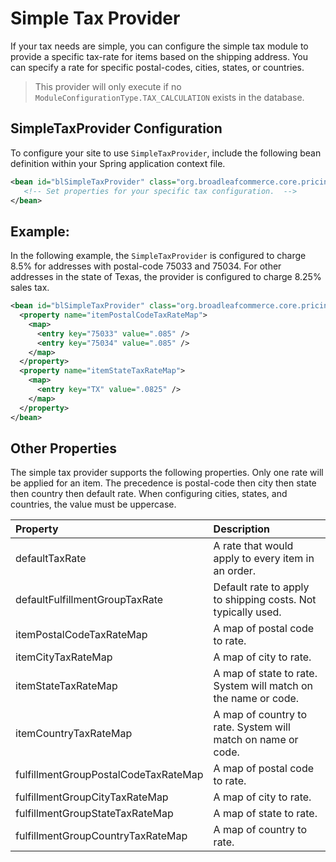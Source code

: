 # Simple Tax Provider

If your tax needs are simple, you can configure the simple tax module to provide a specific tax-rate for items based on the shipping address. You can specify a rate for specific postal-codes, cities, states, or countries.

> This provider will only execute if no `ModuleConfigurationType.TAX_CALCULATION` exists in the database. 

## SimpleTaxProvider Configuration
To configure your site to use `SimpleTaxProvider`, include the following bean definition within your Spring application context file.   

```xml
<bean id="blSimpleTaxProvider" class="org.broadleafcommerce.core.pricing.service.tax.provider.SimpleTaxProvider">
   <!-- Set properties for your specific tax configuration.  -->
</bean>
```

## Example:
In the following  example, the `SimpleTaxProvider` is configured to charge 8.5% for addresses with postal-code 75033 and 75034. For other addresses in the state of Texas, the provider is configured to charge 8.25% sales tax.

```xml
<bean id="blSimpleTaxProvider" class="org.broadleafcommerce.core.pricing.service.tax.provider.SimpleTaxProvider">
  <property name="itemPostalCodeTaxRateMap">
    <map>
      <entry key="75033" value=".085" />
      <entry key="75034" value=".085" />
    </map>
  </property>
  <property name="itemStateTaxRateMap">
    <map>
      <entry key="TX" value=".0825" />  
    </map>
  </property>
</bean>
```

## Other Properties
The simple tax provider supports the following properties. Only one rate will be applied for an item. The precedence is postal-code then city then state then country then default rate. When configuring cities, states, and countries, the value must be uppercase.

|Property                              |Description                                                  | 
|:-------------------------------------|:------------------------------------------------------------|
|defaultTaxRate                        |A rate that would apply to every item in an order.           |
|defaultFulfillmentGroupTaxRate        |Default rate to apply to shipping costs.  Not typically used.|
|itemPostalCodeTaxRateMap              |A map of postal code to rate.                                |
|itemCityTaxRateMap                    |A map of city to rate.                                       |
|itemStateTaxRateMap                   |A map of state to rate.  System will match on the name or code.|
|itemCountryTaxRateMap                 |A map of country to rate.  System will match on name or code.|
|fulfillmentGroupPostalCodeTaxRateMap  |A map of postal code to rate.|
|fulfillmentGroupCityTaxRateMap        |A map of city to rate.|
|fulfillmentGroupStateTaxRateMap       |A map of state to rate.|
|fulfillmentGroupCountryTaxRateMap     |A map of country to rate.|
